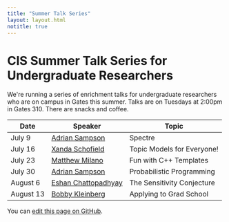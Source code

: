 ```yaml
---
title: "Summer Talk Series"
layout: layout.html
notitle: true
---
```

# CIS Summer Talk Series for Undergraduate Researchers

We're running a series of enrichment talks for undergraduate researchers who are on campus in Gates this summer.
Talks are on Tuesdays at 2:00pm in Gates 310.
There are snacks and coffee.

<table>
    <thead>
        <tr>
            <th>Date</th>
            <th>Speaker</th>
            <th>Topic</th>
        </tr>
    </thead>
    <tbody>
        <tr>
            <td>July 9</td>
            <td><a href="https://www.cs.cornell.edu/~asampson/">Adrian Sampson</a></td>
            <td>Spectre</td>
        </tr>
        <tr>
            <td>July 16</td>
            <td><a href="http://www.cs.cornell.edu/~xanda/">Xanda Schofield</a></td>
            <td>Topic Models for Everyone!</td>
        </tr>
        <tr>
            <td>July 23</td>
            <td><a href="http://www.cs.cornell.edu/~milano/">Matthew Milano</a></td>
            <td>Fun with C++ Templates</td>
        </tr>
        <tr>
            <td>July 30</td>
            <td><a href="https://www.cs.cornell.edu/~asampson/">Adrian Sampson</a></td>
            <td>Probabilistic Programming</td>
        </tr>
        <tr>
            <td>August 6</td>
            <td><a href="https://www.cs.cornell.edu/~eshan/">Eshan Chattopadhyay</a></td>
            <td>The Sensitivity Conjecture</td>
        </tr>
        <tr>
            <td>August 13</td>
            <td><a href="http://www.cs.cornell.edu/~rdk/">Bobby Kleinberg</a></td>
            <td>Applying to Grad School</td>
        </tr>
    </tbody>
</table>

You can [edit this page on GitHub](https://github.com/cucapra/capra-public/edit/master/src/summertalks.md).
